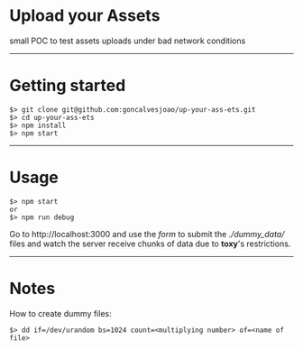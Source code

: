 # Upload your Assets

small POC to test assets uploads under bad network conditions

---

# Getting started
```
$> git clone git@github.com:goncalvesjoao/up-your-ass-ets.git
$> cd up-your-ass-ets
$> npm install
$> npm start
```

---

# Usage
```
$> npm start
or
$> npm run debug
```
Go to http://localhost:3000 and use the *form* to submit the *./dummy_data/* files and watch the server receive chunks of data due to **toxy**'s restrictions.

---

# Notes
How to create dummy files:
```
$> dd if=/dev/urandom bs=1024 count=<multiplying number> of=<name of file>
```
